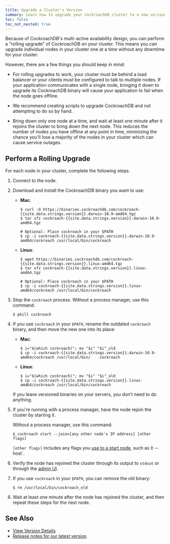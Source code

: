 ```yaml
---
title: Upgrade a Cluster's Version
summary: Learn how to upgrade your CockroachDB cluster to a new version.
toc: false
toc_not_nested: true
---
```


Because of CockroachDB's multi-active availability design, you can perform a "rolling upgrade" of CockroachDB on your cluster. This means you can upgrade individual nodes in your cluster one at a time without any downtime for your cluster.

However, there are a few things you should keep in mind:

  - For rolling upgrades to work, your cluster must be behind a load balancer or your clients must be configured to talk to multiple nodes. If your application communicates with a single node, bringing it down to upgrade its CockroachDB binary will cause your application to fail when the node goes offline.

  - We recommend creating scripts to upgrade CockroachDB and not attempting to do so by hand.

  - Bring down only one node at a time, and wait at least one minute after it rejoins the cluster to bring down the next node. This reduces the number of nodes you have offline at any point in time, minimizing the chance you'll lose a majority of the nodes in your cluster which can cause service outages.

## Perform a Rolling Upgrade

For each node in your cluster, complete the following steps.

1. Connect to the node.

2. Download and install the CockroachDB binary you want to use:
    - **Mac**:

        ~~~ shell
        $ curl -O https://binaries.cockroachdb.com/cockroach-{{site.data.strings.version}}.darwin-10.9-amd64.tgz
        $ tar xfz cockroach-{{site.data.strings.version}}.darwin-10.9-amd64.tgz
    
        # Optional: Place cockroach in your $PATH
        $ cp -i cockroach-{{site.data.strings.version}}.darwin-10.9-amd64/cockroach /usr/local/bin/cockroach
        ~~~
    - **Linux**:

        ~~~ shell
        $ wget https://binaries.cockroachdb.com/cockroach-{{site.data.strings.version}}.linux-amd64.tgz
        $ tar xfz cockroach-{{site.data.strings.version}}.linux-amd64.tgz 
    
        # Optional: Place cockroach in your $PATH
        $ cp -i cockroach-{{site.data.strings.version}}.linux-amd64/cockroach /usr/local/bin/cockroach
        ~~~

3. Stop the `cockroach` process. Without a process manager, use this command:

    ~~~ shell
    $ pkill cockroach
    ~~~

4. If you use `cockroach` in your `$PATH`, rename the outdated `cockroach` binary, and then move the new one into its place:
    - **Mac**:

        ~~~ shell
        $ i="$(which cockroach)"; mv "$i" "$i"_old
        $ cp -i cockroach-{{site.data.strings.version}}.darwin-10.9-amd64/cockroach /usr/local/bin/    cockroach
        ~~~
    - **Linux**:

        ~~~ shell
        $ i="$(which cockroach)"; mv "$i" "$i"_old
        $ cp -i cockroach-{{site.data.strings.version}}.linux-amd64/cockroach /usr/local/bin/cockroach
        ~~~
        
    If you leave versioned binaries on your servers, you don't need to do anything.

5. If you're running with a process manager, have the node rejoin the cluster by starting it.
    
    Without a process manager, use this command:

    ~~~ shell
    $ cockroach start --join=[any other node's IP address] [other flags]
    ~~~
    `[other flags]` includes any flags you [use to a start node](start-a-node.html), such as it    --host`.

6. Verify the node has rejoined the cluster through its output to `stdout` or through the [admin UI](explore-the-admin-ui.html).

7. If you use `cockroach` in your `$PATH`, you can remove the old binary:

    ~~~ shell
    $ rm /usr/local/bin/cockroach_old
    ~~~

8. Wait at least one minute after the node has rejoined the cluster, and then repeat these steps for the next node.

## See Also

- [View Version Details](view-version-details.html)
- [Release notes for our latest version]({{site.data.strings.version}}.html)
